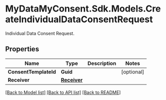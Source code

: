 # MyDataMyConsent.Sdk.Models.CreateIndividualDataConsentRequest
Individual Data Consent Request.

## Properties

Name | Type | Description | Notes
------------ | ------------- | ------------- | -------------
**ConsentTemplateId** | **Guid** |  | [optional] 
**Receiver** | [**Receiver**](Receiver.md) |  | 

[[Back to Model list]](../README.md#documentation-for-models) [[Back to API list]](../README.md#documentation-for-api-endpoints) [[Back to README]](../README.md)

